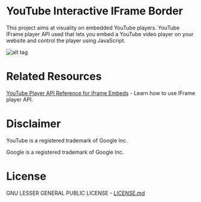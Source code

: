 # YouTube Interactive IFrame Border

This project aims at visuality on embedded YouTube players. YouTube IFrame player API used that lets you embed a YouTube video player on your website and control the player using JavaScript.

![alt tag](http://drive.google.com/uc?export=view&id=0B5UxCCXVupPmM2hxdjNiQ2ljdlE)

# Related Resources

[YouTube Player API Reference for iframe Embeds](https://developers.google.com/youtube/iframe_api_reference) - Learn how to use IFrame player API.

# Disclaimer

YouTube is a registered trademark of Google Inc.

Google is a registered trademark of Google Inc.

# License

GNU LESSER GENERAL PUBLIC LICENSE - [LICENSE.md](./LICENSE)
